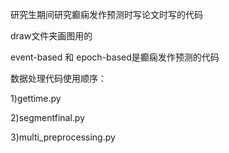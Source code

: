 研究生期间研究癫痫发作预测时写论文时写的代码


draw文件夹画图用的


event-based 和 epoch-based是癫痫发作预测的代码

数据处理代码使用顺序：

1)gettime.py


2)segmentfinal.py


3)multi_preprocessing.py
